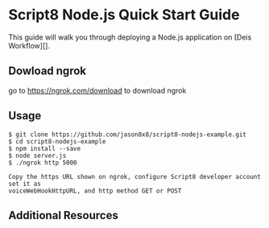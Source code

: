 # Script8 Node.js Quick Start Guide

This guide will walk you through deploying a Node.js application on [Deis Workflow][].

## Dowload ngrok

go to https://ngrok.com/download to download ngrok

## Usage

```console
$ git clone https://github.com/jason8x8/script8-nodejs-example.git
$ cd script8-nodejs-example
$ npm install --save 
$ node server.js
$ ./ngrok http 5000

Copy the https URL shown on ngrok, configure Script8 developer account set it as 
voiceWebHookHttpURL, and http method GET or POST
```

## Additional Resources

